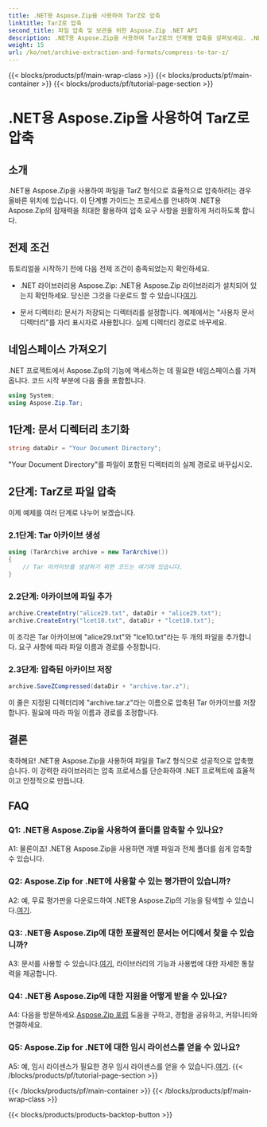 ```yaml
---
title: .NET용 Aspose.Zip을 사용하여 TarZ로 압축
linktitle: TarZ로 압축
second_title: 파일 압축 및 보관을 위한 Aspose.Zip .NET API
description: .NET용 Aspose.Zip을 사용하여 TarZ로의 단계별 압축을 살펴보세요. .NET 프로젝트를 위한 효율적인 파일 처리.
weight: 15
url: /ko/net/archive-extraction-and-formats/compress-to-tar-z/
---
```


{{< blocks/products/pf/main-wrap-class >}}
{{< blocks/products/pf/main-container >}}
{{< blocks/products/pf/tutorial-page-section >}}

# .NET용 Aspose.Zip을 사용하여 TarZ로 압축

## 소개

.NET용 Aspose.Zip을 사용하여 파일을 TarZ 형식으로 효율적으로 압축하려는 경우 올바른 위치에 있습니다. 이 단계별 가이드는 프로세스를 안내하여 .NET용 Aspose.Zip의 잠재력을 최대한 활용하여 압축 요구 사항을 원활하게 처리하도록 합니다.

## 전제 조건

튜토리얼을 시작하기 전에 다음 전제 조건이 충족되었는지 확인하세요.

-  .NET 라이브러리용 Aspose.Zip: .NET용 Aspose.Zip 라이브러리가 설치되어 있는지 확인하세요. 당신은 그것을 다운로드 할 수 있습니다[여기](https://releases.aspose.com/zip/net/).

- 문서 디렉터리: 문서가 저장되는 디렉터리를 설정합니다. 예제에서는 "사용자 문서 디렉터리"를 자리 표시자로 사용합니다. 실제 디렉터리 경로로 바꾸세요.

## 네임스페이스 가져오기

.NET 프로젝트에서 Aspose.Zip의 기능에 액세스하는 데 필요한 네임스페이스를 가져옵니다. 코드 시작 부분에 다음 줄을 포함합니다.

```csharp
using System;
using Aspose.Zip.Tar;
```

## 1단계: 문서 디렉터리 초기화

```csharp
string dataDir = "Your Document Directory";
```

"Your Document Directory"를 파일이 포함된 디렉터리의 실제 경로로 바꾸십시오.

## 2단계: TarZ로 파일 압축

이제 예제를 여러 단계로 나누어 보겠습니다.

### 2.1단계: Tar 아카이브 생성

```csharp
using (TarArchive archive = new TarArchive())
{
    // Tar 아카이브를 생성하기 위한 코드는 여기에 있습니다.
}
```

### 2.2단계: 아카이브에 파일 추가

```csharp
archive.CreateEntry("alice29.txt", dataDir + "alice29.txt");
archive.CreateEntry("lcet10.txt", dataDir + "lcet10.txt");
```

이 조각은 Tar 아카이브에 "alice29.txt"와 "lce10.txt"라는 두 개의 파일을 추가합니다. 요구 사항에 따라 파일 이름과 경로를 수정합니다.

### 2.3단계: 압축된 아카이브 저장

```csharp
archive.SaveZCompressed(dataDir + "archive.tar.z");
```

이 줄은 지정된 디렉터리에 "archive.tar.z"라는 이름으로 압축된 Tar 아카이브를 저장합니다. 필요에 따라 파일 이름과 경로를 조정합니다.

## 결론

축하해요! .NET용 Aspose.Zip을 사용하여 파일을 TarZ 형식으로 성공적으로 압축했습니다. 이 강력한 라이브러리는 압축 프로세스를 단순화하여 .NET 프로젝트에 효율적이고 안정적으로 만듭니다.

## FAQ

### Q1: .NET용 Aspose.Zip을 사용하여 폴더를 압축할 수 있나요?

A1: 물론이죠! .NET용 Aspose.Zip을 사용하면 개별 파일과 전체 폴더를 쉽게 압축할 수 있습니다.

### Q2: Aspose.Zip for .NET에 사용할 수 있는 평가판이 있습니까?

 A2: 예, 무료 평가판을 다운로드하여 .NET용 Aspose.Zip의 기능을 탐색할 수 있습니다.[여기](https://releases.aspose.com/).

### Q3: .NET용 Aspose.Zip에 대한 포괄적인 문서는 어디에서 찾을 수 있습니까?

 A3: 문서를 사용할 수 있습니다.[여기](https://reference.aspose.com/zip/net/), 라이브러리의 기능과 사용법에 대한 자세한 통찰력을 제공합니다.

### Q4: .NET용 Aspose.Zip에 대한 지원을 어떻게 받을 수 있나요?

 A4: 다음을 방문하세요.[Aspose.Zip 포럼](https://forum.aspose.com/c/zip/37) 도움을 구하고, 경험을 공유하고, 커뮤니티와 연결하세요.

### Q5: Aspose.Zip for .NET에 대한 임시 라이선스를 얻을 수 있나요?

A5: 예, 임시 라이센스가 필요한 경우 임시 라이센스를 얻을 수 있습니다.[여기](https://purchase.aspose.com/temporary-license/).
{{< /blocks/products/pf/tutorial-page-section >}}

{{< /blocks/products/pf/main-container >}}
{{< /blocks/products/pf/main-wrap-class >}}

{{< blocks/products/products-backtop-button >}}
